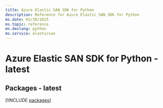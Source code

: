 ```yaml
---
title: Azure Elastic SAN SDK for Python
description: Reference for Azure Elastic SAN SDK for Python
ms.date: 01/30/2025
ms.topic: reference
ms.devlang: python
ms.service: elasticsan
---
```

# Azure Elastic SAN SDK for Python - latest
## Packages - latest
[!INCLUDE [packages](elastic-san-index.md)]
